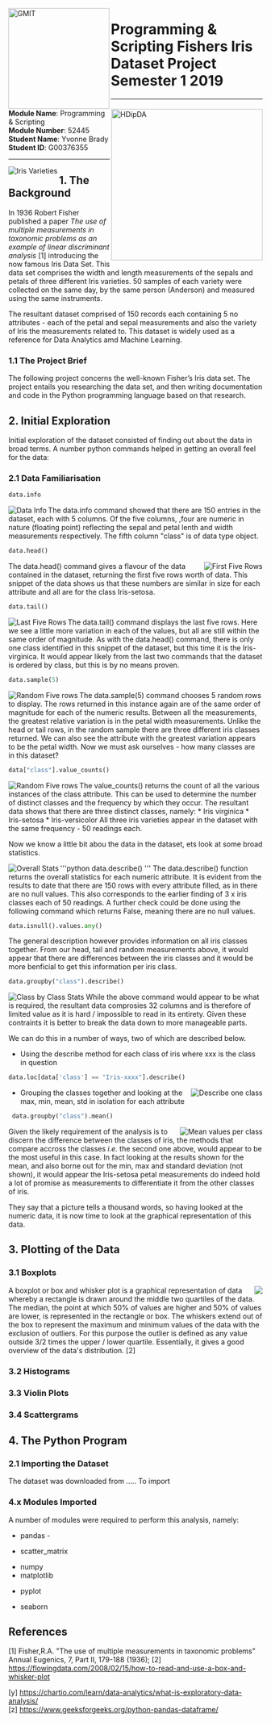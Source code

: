 
<img align="left" src="/images/GMIT-logo.png" alt="GMIT" width="200"/>                               <img align="right" src="/images/data-analytics.png" alt="HDipDA" width="300"/>  

# Programming &amp; Scripting Fishers Iris Dataset Project Semester 1 2019


___________________________________________

**Module Name**: Programming & Scripting  
**Module Number**: 52445  
**Student Name**: Yvonne Brady  
**Student ID**: G00376355  
___________________________________________

<img align="left" src="/images/iris-varieties.png" alt="Iris Varieties"/>

## 1. The Background ##
In 1936 Robert Fisher published a paper _The use of multiple measurements in taxonomic problems as an example of linear discriminant analysis_ [1] introducing the now famous Iris Data Set. This data set comprises the width and length measurements of the sepals and petals of three different Iris varieties. 50 samples of each variety were collected on the same day, by the same person (Anderson) and measured using the same instruments. 

The resultant dataset comprised of 150 records each containing 5 no attributes - each of the petal and sepal measurements and also the variety of Iris the measurements related to. This dataset is widely used as a reference for Data Analytics amd Machine Learning.

### 1.1 The Project Brief ###
The following project concerns the well-known Fisher’s Iris data set. The project entails you researching the data set, and then writing documentation and code in the Python programming language based on that research.

## 2. Initial Exploration ##
Initial exploration of the dataset consisted of finding out about the data in broad terms. A number python commands helped in getting an overall feel for the data:

### 2.1 Data Familiarisation ###
```python
data.info
``` 
<img align="left" src="/images/Screen Shots/dataInfo.png" alt="Data Info"/>
The data.info command showed that there are 150 entries in the dataset, each with 5 columns. Of the five columns, ,four are numeric in nature (floating point) reflecting the sepal and petal lenth and width measurements respectively. The fifth column "class" is of data type object. 

```python
data.head()
```
<img align="right" src="/images/Screen Shots/dataHead.png" alt="First Five Rows"/>
The data.head() command gives a flavour of the data contained in the dataset, returning the first five rows worth of data. This snippet of the data shows us that these numbers are similar in size for each attribute and all are for the class Iris-setosa.

```python
data.tail()
```
<img align="left" src="/images/Screen Shots/dataTail.png" alt="Last Five Rows"/>
The data.tail() command displays the last five rows. Here we see a little more variation in each of the values, but all are still within the same order of magnitude. As with the data.head() command, there is only one class identified in this snippet of the dataset, but this time it is the Iris-virginica. It would appear likely from the last two commands that the dataset is ordered by class, but this is by no means proven.

```python
data.sample(5)
```
<img align="left" src="/images/Screen Shots/dataSample.png" alt="Random Five rows"/>
The data.sample(5) command chooses 5 random rows to display. The rows returned in this instance again are of the same order of magnitude for each of the numeric results. Between all the measurements, the greatest relative variation is in the petal width measurements. Unlike the head or tail rows, in the random sample there are three different iris classes returned. We can also see the attribute with the greatest variation appears to be the petal width. Now we must ask ourselves - how many classes are in this dataset?

```python 
data["class"].value_counts()
```
<img align="left" src="/images/Screen Shots/classes.png" alt="Random Five rows"/>
The value_counts() returns the count of all the various instances of the class attribute. This can be used to determine the number of distinct classes and the frequency by which they occur. The resultant data shows that there are three distinct classes, namely:
* Iris virginica
* Iris-setosa
* Iris-versicolor
All three iris varieties appear in the dataset with the same frequency - 50 readings each.

Now we know a little bit abou the data in the dataset, ets look at some broad statistics.

'''python
data.describe()
'''
<img align="left" src="/images/Screen Shots/describe.png" alt="Overall Stats"/>
The data.describe() function returns the overall statistics for each numeric attribute. It is evident from the results to date that there are 150 rows with every attribute filled, as in there are no null values. This also corresponds to the earlier finding of 3 x iris classes each of 50 readings. A further check could be done using the following command which returns False, meaning there are no null values.

```python
data.isnull().values.any()
```

The general description however provides information on all iris classes together. From our head, tail and random measurements above, it would appear that there are differences between the iris classes and it would be more benficial to get this information per iris class.

```python
data.groupby("class").describe()
```

<img src="/images/Screen Shots/describeClass.png" alt="Class by Class Stats"/>
While the above command would appear to be what is required, the resultant data comprosies 32 columns and is therefore of limited value as it is hard / impossible to read in its entirety. Given these contraints it is better to break the data down to more manageable parts. 

We can do this in a number of ways, two of which are described below.
* Using the describe method for each class of iris where xxx is the class in question

``` python
data.loc[data['class'] == "Iris-xxxx"].describe()
```
<img align="right" src="/images/Screen Shots/class1Describe.png" alt="Describe one class"/>

* Grouping the classes together and looking at the max, min, mean, std in isolation for each attribute
``` python
 data.groupby("class").mean()
```
<img align="right" src="/images/Screen Shots/classMean.png" alt="Mean values per class"/>

Given the likely requirement of the analysis is to discern the difference between the classes of iris, the methods that compare accross the classes _i.e._ the second one above, would appear to be the most useful in this case. In fact looking at the results shown for the mean, and also borne out for the min, max and standard deviation (not shown), it would appear the Iris-setosa petal measurements do indeed hold a lot of promise as measurements to differentiate it from the other classes of iris.

They say that a picture tells a thousand words, so having looked at the numeric data, it is now time to look at the graphical representation of this data.


## 3. Plotting of the Data ##

### 3.1 Boxplots ###
<img align="right" src="images/box-plot-explained.gif">
A boxplot or box and whisker plot is a graphical representation of data whereby a rectangle is drawn around the middle two quartiles of the data. The median, the point at which 50% of values are higher and 50% of values are lower, is represented in the rectangle or box. The whiskers extend out of the box to represent the maximum and minimum values of the data with the exclusion of outliers. For this purpose the outlier is defined as any value outside 3/2 times the upper / lower quartile. Essentially, it gives a good overview of the data's distribution. [2]


### 3.2 Histograms ###


### 3.3 Violin Plots ###

### 3.4 Scattergrams ###


## 4. The Python Program ##

### 2.1 Importing the Dataset ###
The dataset was downloaded from  ..... To import


### 4.x Modules Imported ###
A number of modules were required to perform this analysis, namely:
* pandas - 
 - scatter_matrix
* numpy 
* matplotlib
 - pyplot
* seaborn


## References ##
[1] Fisher,R.A. "The use of multiple measurements in taxonomic problems" Annual Eugenics, 7, Part II, 179-188 (1936);
[2] https://flowingdata.com/2008/02/15/how-to-read-and-use-a-box-and-whisker-plot




[y] https://chartio.com/learn/data-analytics/what-is-exploratory-data-analysis/  
[z] https://www.geeksforgeeks.org/python-pandas-dataframe/

